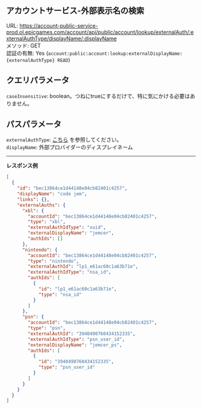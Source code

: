 ## アカウントサービス-外部表示名の検索

URL: https://account-public-service-prod.ol.epicgames.com/account/api/public/account/lookup/externalAuth/:externalAuthType/displayName/:displayName \
メソッド: GET \
認証の有無: Yes (`account:public:account:lookup:externalDisplayName:{externalAuthType} READ`)

## クエリパラメータ

`caseInsensitive`: boolean。つねにtrueにするだけで、特に気にかける必要はありません。

## パスパラメータ

`externalAuthType`:  [こちら](../../ExternalAuth/README.md) を参照してください。<br/>
`displayName`: 外部プロバイダーのディスプレイネーム

---

__レスポンス例__

```json
[
  {
    "id": "bec13864ce1d44148e04cb82401c4257",
    "displayName": "code jem",
    "links": {},
    "externalAuths": {
      "xbl": {
        "accountId": "bec13864ce1d44148e04cb82401c4257",
        "type": "xbl",
        "externalAuthIdType": "xuid",
        "externalDisplayName": "jemcer",
        "authIds": []
      },
      "nintendo": {
        "accountId": "bec13864ce1d44148e04cb82401c4257",
        "type": "nintendo",
        "externalAuthId": "lp1_e61ac60c1a63b71e",
        "externalAuthIdType": "nsa_id",
        "authIds": [
          {
            "id": "lp1_e61ac60c1a63b71e",
            "type": "nsa_id"
          }
        ]
      },
      "psn": {
        "accountId": "bec13864ce1d44148e04cb82401c4257",
        "type": "psn",
        "externalAuthId": "3940490760434152335",
        "externalAuthIdType": "psn_user_id",
        "externalDisplayName": "jemcer_ps",
        "authIds": [
          {
            "id": "3940490760434152335",
            "type": "psn_user_id"
          }
        ]
      }
    }
  }
]
```

